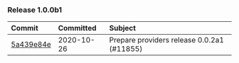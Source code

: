 

### Release 1.0.0b1

| Commit                                                                                         | Committed   | Subject                                    |
|:-----------------------------------------------------------------------------------------------|:------------|:-------------------------------------------|
| [5a439e84e](https://github.com/apache/airflow/commit/5a439e84eb6c0544dc6c3d6a9f4ceeb2172cd5d0) | 2020-10-26  | Prepare providers release 0.0.2a1 (#11855) |

